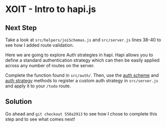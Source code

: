 # XOIT - Intro to hapi.js

## Next Step
Take a look at `src/helpers/joiSchemas.js` and `src/server.js` lines 38-40 to see how I added route validation.

Here we are going to explore Auth strategies in hapi.
Hapi allows you to define a standard authentication strategy which can then be easily applied across any number of routes on the server.

Complete the function found in `src/auth/`.
Then, use the [auth scheme](https://github.com/hapijs/hapi/blob/master/API.md#serverauthschemename-scheme) and [auth strategy](https://github.com/hapijs/hapi/blob/master/API.md#serverauthstrategyname-scheme-mode-options) methods to register a custom auth strategy in `src/server.js` and apply it to your `/todo` route.

## Solution
Go ahead and `git checkout 550a2913` to see how I chose to complete this step and to see what comes next!